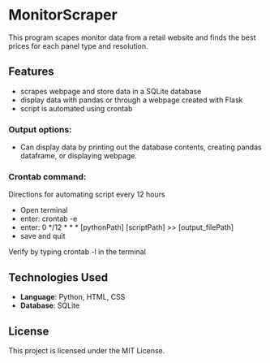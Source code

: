 # MonitorScraper

This program scapes monitor data from a retail website and finds the best prices for each panel type and resolution.

## Features
- scrapes webpage and store data in a SQLite database
- display data with pandas or through a webpage created with Flask
- script is automated using crontab


### Output options:
- Can display data by printing out the database contents, creating pandas dataframe, or displaying webpage.

### Crontab command:
Directions for automating script every 12 hours
- Open terminal 
- enter: crontab -e
- enter: 0 */12 * * * [pythonPath] [scriptPath] >> [output_filePath]
- save and quit

Verify by typing crontab -l in the terminal

## Technologies Used
- **Language**: Python, HTML, CSS
- **Database**: SQLite

## License
This project is licensed under the MIT License.
